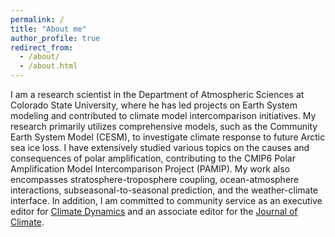 ```yaml
---
permalink: /
title: "About me"
author_profile: true
redirect_from: 
  - /about/
  - /about.html
---
```


I am a research scientist in the Department of Atmospheric Sciences at Colorado State University, where he has led projects on Earth System modeling and contributed to climate model intercomparison initiatives. My research primarily utilizes comprehensive models, such as the Community Earth System Model (CESM), to investigate climate response to future Arctic sea ice loss. I have extensively studied various topics on the causes and consequences of polar amplification, contributing to the CMIP6 Polar Amplification Model Intercomparison Project (PAMIP). My work also encompasses stratosphere-troposphere coupling, ocean-atmosphere interactions, subseasonal-to-seasonal prediction, and the weather-climate interface. In addition, I am committed to community service as an executive editor for [Climate Dynamics](https://link.springer.com/journal/382) and an associate editor for the [Journal of Climate](https://www.ametsoc.org/index.cfm/ams/publications/journals/journal-of-climate/).
